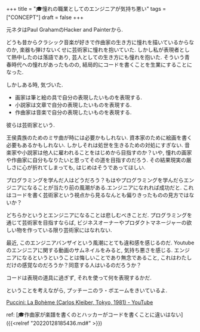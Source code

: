 +++
title = "🎓憧れの職業としてのエンジニアが気持ち悪い"
tags = ["CONCEPT"]
draft = false
+++

元ネタはPaul GrahamのHacker and Painterから.

どうも昔からクラシック音楽が好きで作曲家の生き方に憧れを描いているからなのか,
楽器も弾けないくせに芸術家に憧れを抱いていた.
しかし私が表現者として熱中したのは落語であり, 芸人としての生き方にも憧れを抱いた.
そういう青春時代への憧れがあったものの, 結局的にコードを書くことを生業にすることになった.

しかしある時, 気づいた.

-   画家は筆と絵の具で自分の表現したいものを表現する.
-   小説家は文章で自分の表現したいものを表現する.
-   作曲家は音楽で自分の表現したいものを表現する.

彼らは芸術家という.

王侯貴族のためのミサ曲が時には必要かもしれない.
資本家のために絵画を書く必要もあるかもしれない.
しかしそれは処世を生きるための対処にすぎない.
音楽家や小説家は他人に雇われることをはじめから目指すのか？いや, 憧れの画家や作曲家に自分もなりたいと思ってその道を目指すのだろう.
その結果現実の厳しさに心が折れてしまっても, はじめはそうであってほしい.

プログラミングを学んだ人はどうだろう？もはやプログラミングを学んだらエンジニアになることが当たり前の風潮がある.エンジニアになれれば成功だと.
これはコードを書く芸術家という視点から見るなんとも偏りきったものの見方ではないか？

どちらかというとエンジニアになることは悲しむべきことだ.
プログラミングを通じて芸術家を目指すならば,
ビジネスオーナーやプロダクトマネージャーの欲しい物を作っている限り芸術家にはなれない.

最近, このエンジニアバンザイという風潮にとても違和感を感じるのだ.
Youtubeのエンジニアに関する動画のサムネイルをみると, 気持ち悪さを感じる.
エンジニアになるというということは悔しいことであり無念であること,
これはわたしだけの感覚なのだろうか？同意する人はいるのだろうか？

コードは表現の道具に過ぎず, それを使って何を表現するかだ.

ということを考えながら, プッチーニのラ・ボエームをきいているよ.

[Puccini: La Bohème (Carlos Kleiber, Tokyo, 1981) - YouTube](https://www.youtube.com/watch?v=L-4fByWbIX8)

ref: [🎓作曲家が楽譜を書くのとハッカーがコードを書くことに違いはない]({{<relref "20220128185436.md#" >}})
